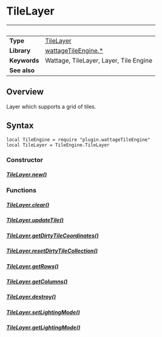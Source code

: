 # TileLayer

|                      | &nbsp;
| -------------------- | ---------------------------------------------------------------
| __Type__             | [TileLayer](type_tileLayer.markdown)
| __Library__          | [wattageTileEngine.*](../Readme.markdown)
| __Keywords__         | Wattage, TileLayer, Layer, Tile Engine
| __See also__         |

## Overview

Layer which supports a grid of tiles.

## Syntax

	local TileEngine = require "plugin.wattageTileEngine"
	local TileLayer = TileEngine.TileLayer

### Constructor

##### [TileLayer.new()](new.markdown)

### Functions

##### [TileLayer.clear()](clear.markdown)

##### [TileLayer.updateTile()](updateTile.markdown)

##### [TileLayer.getDirtyTileCoordinates()](getDirtyTileCoordinates.markdown)

##### [TileLayer.resetDirtyTileCollection()](resetDirtyTileCollection.markdown)

##### [TileLayer.getRows()](getRows.markdown)

##### [TileLayer.getColumns()](getColumns.markdown)

##### [TileLayer.destroy()](destroy.markdown)

##### [TileLayer.setLightingMode()](setLightingMode.markdown)

##### [TileLayer.getLightingMode()](getLightingMode.markdown)